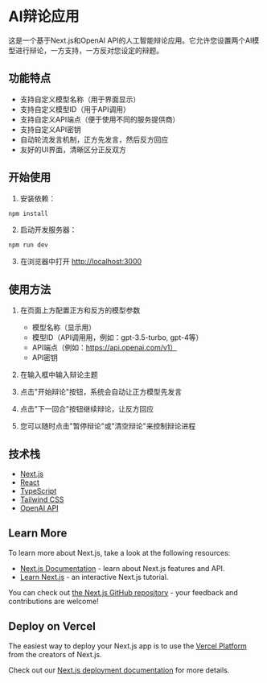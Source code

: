 # AI辩论应用

这是一个基于Next.js和OpenAI API的人工智能辩论应用。它允许您设置两个AI模型进行辩论，一方支持，一方反对您设定的辩题。

## 功能特点

- 支持自定义模型名称（用于界面显示）
- 支持自定义模型ID（用于API调用）
- 支持自定义API端点（便于使用不同的服务提供商）
- 支持自定义API密钥
- 自动轮流发言机制，正方先发言，然后反方回应
- 友好的UI界面，清晰区分正反双方

## 开始使用

1. 安装依赖：
```bash
npm install
```

2. 启动开发服务器：
```bash
npm run dev
```

3. 在浏览器中打开 [http://localhost:3000](http://localhost:3000)

## 使用方法

1. 在页面上方配置正方和反方的模型参数
   - 模型名称（显示用）
   - 模型ID（API调用用，例如：gpt-3.5-turbo, gpt-4等）
   - API端点（例如：https://api.openai.com/v1）
   - API密钥

2. 在输入框中输入辩论主题

3. 点击"开始辩论"按钮，系统会自动让正方模型先发言

4. 点击"下一回合"按钮继续辩论，让反方回应

5. 您可以随时点击"暂停辩论"或"清空辩论"来控制辩论进程

## 技术栈

- [Next.js](https://nextjs.org/)
- [React](https://reactjs.org/)
- [TypeScript](https://www.typescriptlang.org/)
- [Tailwind CSS](https://tailwindcss.com/)
- [OpenAI API](https://openai.com/)

## Learn More

To learn more about Next.js, take a look at the following resources:

- [Next.js Documentation](https://nextjs.org/docs) - learn about Next.js features and API.
- [Learn Next.js](https://nextjs.org/learn) - an interactive Next.js tutorial.

You can check out [the Next.js GitHub repository](https://github.com/vercel/next.js) - your feedback and contributions are welcome!

## Deploy on Vercel

The easiest way to deploy your Next.js app is to use the [Vercel Platform](https://vercel.com/new?utm_medium=default-template&filter=next.js&utm_source=create-next-app&utm_campaign=create-next-app-readme) from the creators of Next.js.

Check out our [Next.js deployment documentation](https://nextjs.org/docs/app/building-your-application/deploying) for more details.
